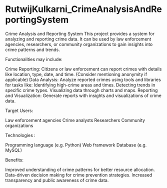# RutwijKulkarni_CrimeAnalysisAndReportingSystem
Crime Analysis and Reporting System  This project provides a system for analyzing and reporting crime data. It can be used by law enforcement agencies, researchers, or community organizations to gain insights into crime patterns and trends.

Functionalities may include:

Crime Reporting: Citizens or law enforcement can report crimes with details like location, type, date, and time. (Consider mentioning anonymity if applicable)
Data Analysis: Analyze reported crimes using tools and libraries for tasks like:
Identifying high-crime areas and times.
Detecting trends in specific crime types.
Visualizing data through charts and maps.
Reporting and Visualization: Generate reports with insights and visualizations of crime data.

Target Users:

Law enforcement agencies
Crime analysts
Researchers
Community organizations

Technologies :

Programming language (e.g. Python)
Web framework 
Database (e.g. MySQL)

Benefits:

Improved understanding of crime patterns for better resource allocation.
Data-driven decision making for crime prevention strategies.
Increased transparency and public awareness of crime data.
